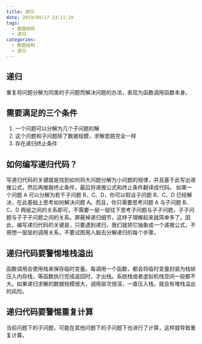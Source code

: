 ```yaml
---
title: 递归
date: 2019/04/17 23:11:29
tags:
  - 数据结构
  - 递归
categories:
  - 数据结构
  - 递归
---
```


## 递归
重复将问题分解为同类的子问题而解决问题的办法，表现为函数调用函数本身。

## 需要满足的三个条件
1. 一个问题可以分解为几个子问题的解
2. 这个问题和子问题除了数据规模，求解思路完全一样
3. 存在递归终止条件

## 如何编写递归代码？
写递归代码的关键就是找到如何将大问题分解为小问题的规律，并且基于此写出递推公式，然后再推敲终止条件，最后将递推公式和终止条件翻译成代码。
如果一个问题 A 可以分解为若干子问题 B、C、D，你可以假设子问题 B、C、D 已经解决，在此基础上思考如何解决问题 A。而且，你只需要思考问题 A 与子问题 B、C、D 两层之间的关系即可，不需要一层一层往下思考子问题与子子问题，子子问题与子子子问题之间的关系。屏蔽掉递归细节，这样子理解起来就简单多了。因此，编写递归代码的关键是，只要遇到递归，我们就把它抽象成一个递推公式，不用想一层层的调用关系，不要试图用人脑去分解递归的每个步骤。

## 递归代码要警惕堆栈溢出
函数调用会使用栈来保存临时变量。每调用一个函数，都会将临时变量封装为栈帧压入内存栈，等函数执行完成返回时，才出栈。系统栈或者虚拟机栈空间一般都不大。如果递归求解的数据规模很大，调用层次很深，一直压入栈，就会有堆栈溢出的风险。

## 递归代码要警惕重复计算
当前问题下的子问题，可能在其他问题下的子问题下也进行了计算，这样就导致重复计算。
